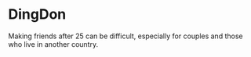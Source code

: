 # DingDon
Making friends after 25 can be difficult, especially for couples and those who live in another country.
